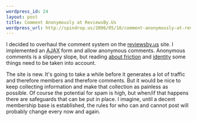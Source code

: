 ```yaml
--- 
wordpress_id: 24
layout: post
title: Comment Anonymously at ReviewsBy.Us
wordpress_url: http://spindrop.us/2006/05/18/comment-anonymously-at-reviewsbyus/
---
```

[1]: http://www.alistapart.com/articles/flywheelsandfriction
[rbu]: http://reviewsby.us/
[2]: http://www.alistapart.com/articles/identitymatters/

I decided to overhaul the comment system on the [reviewsby.us][rbu] site.  I implemented an <acronym title="Asynchronous Java and XML">AJAX</acronym> form and allow anonymous comments.  Anonymous comments is a slippery slope, but reading [about friction][1] and [identity][2] some things need to be taken into account.

The site is new.  It's going to take a while before it generates a lot of traffic and therefore members and therefore comments.  But it would be nice to keep collecting information and make that collection as painless as possible.  Of course the potential for spam is high, but when/if that happens there are safeguards that can be put in place.  I imagine, until a decent membership base is established, the rules for who can and cannot post will probably change every now and again.  

